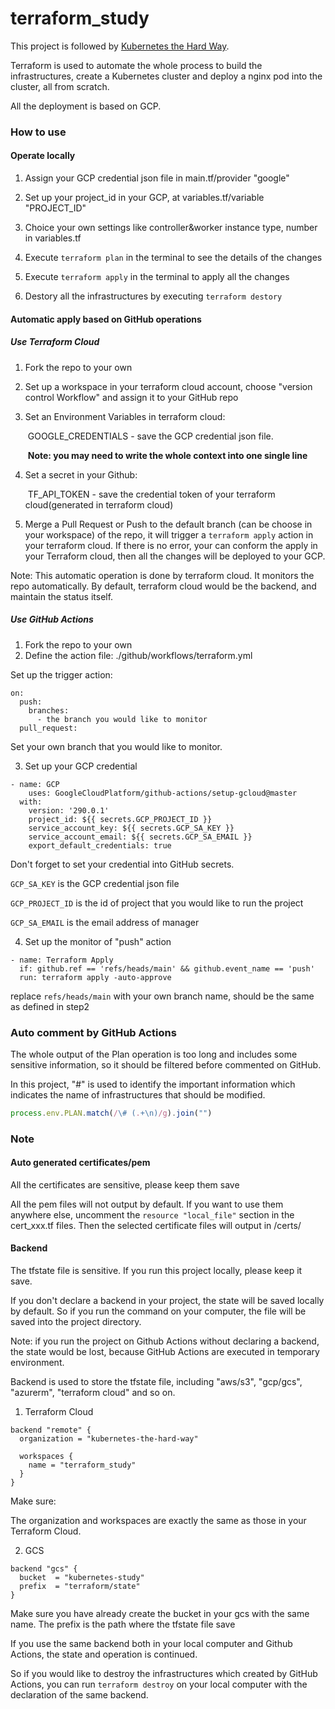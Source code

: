 # terraform_study

This project is followed by [Kubernetes the Hard Way](https://github.com/kelseyhightower/kubernetes-the-hard-way/).

Terraform is used to automate the whole process to build the infrastructures, create a Kubernetes cluster and deploy a nginx pod into the cluster, all from scratch.

All the deployment is based on GCP.

### How to use

#### Operate locally

1. Assign your GCP credential json file in main.tf/provider "google"

2. Set up your project_id in your GCP, at variables.tf/variable "PROJECT_ID"
3. Choice your own settings like controller&worker instance type, number in variables.tf
4. Execute ```terraform plan``` in the terminal to see the details of the changes
5. Execute ```terraform apply``` in the terminal to apply all the changes
6. Destory all the infrastructures by executing ```terraform destory```

#### Automatic apply based on GitHub  operations

##### Use Terraform Cloud

1. Fork the repo to your own 

2. Set up a workspace in your terraform cloud account, choose "version control Workflow" and assign it to your GitHub repo

3. Set an Environment Variables in terraform cloud: 

   ​	GOOGLE_CREDENTIALS - save the GCP credential json file.

   ​		**Note: you may need to write the whole context into one single line**

4. Set a secret in your Github:

   ​	TF_API_TOKEN - save the credential token of your terraform cloud(generated in terraform cloud)

5. Merge a Pull Request or Push to the default branch (can be choose in your workspace) of the repo, it will trigger a ```terraform apply``` action in your terraform cloud. If there is no error, your can conform the apply in your Terraform cloud, then all the changes will be deployed to  your GCP.

Note: This automatic operation is done by terraform cloud. It monitors the repo automatically. By default, terraform cloud would be the backend, and maintain the status itself.

##### Use GitHub Actions

1. Fork the repo to your own
2. Define the action file: ./github/workflows/terraform.yml

Set up the trigger action: 

```HCL2
on:
  push:
    branches:
      - the branch you would like to monitor
  pull_request:
```

Set your own branch that you would like to monitor.

3. Set up your GCP credential

```HCL2
- name: GCP
	uses: GoogleCloudPlatform/github-actions/setup-gcloud@master
  with:
    version: '290.0.1'
    project_id: ${{ secrets.GCP_PROJECT_ID }}
    service_account_key: ${{ secrets.GCP_SA_KEY }}
    service_account_email: ${{ secrets.GCP_SA_EMAIL }}
    export_default_credentials: true
```

Don't forget to set your credential into GitHub secrets.

```GCP_SA_KEY``` is the GCP credential json file

```GCP_PROJECT_ID``` is the id of project that you would like to run the project

```GCP_SA_EMAIL``` is the email address of manager

4. Set up the monitor of "push" action

```HCL2
- name: Terraform Apply
  if: github.ref == 'refs/heads/main' && github.event_name == 'push'
  run: terraform apply -auto-approve
```

replace ```refs/heads/main``` with your own branch name, should be the same as defined  in step2

### Auto comment by GitHub Actions

The whole output of the Plan operation is too long and includes some sensitive information, so it should be filtered before commented on GitHub.

In this project, "#" is used to identify the important information which indicates the name of infrastructures that should be modified. 

```javascript
process.env.PLAN.match(/\# (.+\n)/g).join("")
```

### Note

#### Auto generated certificates/pem

All the certificates are sensitive, please keep them save

All the pem files will not output by default. If you want to use them anywhere else, uncomment the ```resource "local_file"``` section in the cert_xxx.tf files. Then the selected certificate files will output in /certs/

#### Backend

The tfstate file is sensitive. If you run this project locally, please keep it save.

If you don't declare a backend in your project, the state will be saved locally by default. So if you run the command on your computer, the file will be saved into the project directory.

Note: if you run the project on Github Actions without declaring a backend, the state would be lost, because GitHub Actions are executed in temporary environment.

Backend is used to store the tfstate file, including "aws/s3", "gcp/gcs", "azurerm", "terraform cloud" and so on.

1. Terraform Cloud

```HCL2
backend "remote" {
  organization = "kubernetes-the-hard-way"

  workspaces {
    name = "terraform_study"
  }
}
```

Make sure:

The organization and workspaces are exactly the same as those in your Terraform Cloud.

2. GCS

```HCL2
backend "gcs" {
  bucket  = "kubernetes-study"
  prefix  = "terraform/state"
}
```

Make sure you have already create the bucket in your gcs with the same name. The prefix is the path where the tfstate file save 

If you use the same backend both in your local computer and Github Actions, the state and operation is continued. 

So if you would like to destroy the infrastructures which created by GitHub Actions, you can run ```terraform destroy``` on your local computer with the declaration of the same backend.